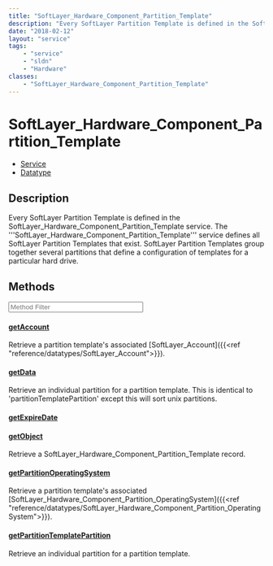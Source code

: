 ```yaml
---
title: "SoftLayer_Hardware_Component_Partition_Template"
description: "Every SoftLayer Partition Template is defined in the SoftLayer_Hardware_Component_Partition_Template service. The '''Sof... "
date: "2018-02-12"
layout: "service"
tags:
    - "service"
    - "sldn"
    - "Hardware"
classes:
    - "SoftLayer_Hardware_Component_Partition_Template"
---
```

# SoftLayer_Hardware_Component_Partition_Template
<div id='service-datatype'>
    <ul id='sldn-reference-tabs'>
    <li id='service'> <a href='/reference/services/SoftLayer_Hardware_Component_Partition_Template' >Service</a></li>    <li id='datatype'> <a href='/reference/datatypes/SoftLayer_Hardware_Component_Partition_Template' >Datatype</a></li>
    </ul>
</div>

## Description
Every SoftLayer Partition Template is defined in the SoftLayer_Hardware_Component_Partition_Template service. The '''SoftLayer_Hardware_Component_Partition_Template''' service defines all SoftLayer Partition Templates that exist. SoftLayer Partition Templates group together several partitions that define a configuration of templates for a particular hard drive. 



        
<div id="properties" class="content service-content">

## Methods

<div class="view-filters">
    <div class="clearfix">
        <div class="search-input-box">
            <input placeholder="Method Filter" onkeyup="titleSearch(inputId='edit-combine', divId='method-div', elementClass='method-row')" 
                type="text" id="edit-combine" value="" size="30" maxlength="128" class="form-text">
        </div>
    </div>
</div>

<div id="method-div">

<div class="method-row">

#### [getAccount](/reference/services/SoftLayer_Hardware_Component_Partition_Template/getAccount)
Retrieve a partition template's associated [SoftLayer_Account]({{<ref "reference/datatypes/SoftLayer_Account">}}).
</div>

<div class="method-row">

#### [getData](/reference/services/SoftLayer_Hardware_Component_Partition_Template/getData)
Retrieve an individual partition for a partition template. This is identical to 'partitionTemplatePartition' except this will sort unix partitions.
</div>

<div class="method-row">

#### [getExpireDate](/reference/services/SoftLayer_Hardware_Component_Partition_Template/getExpireDate)

</div>

<div class="method-row">

#### [getObject](/reference/services/SoftLayer_Hardware_Component_Partition_Template/getObject)
Retrieve a SoftLayer_Hardware_Component_Partition_Template record.
</div>

<div class="method-row">

#### [getPartitionOperatingSystem](/reference/services/SoftLayer_Hardware_Component_Partition_Template/getPartitionOperatingSystem)
Retrieve a partition template's associated [SoftLayer_Hardware_Component_Partition_OperatingSystem]({{<ref "reference/datatypes/SoftLayer_Hardware_Component_Partition_OperatingSystem">}}).
</div>

<div class="method-row">

#### [getPartitionTemplatePartition](/reference/services/SoftLayer_Hardware_Component_Partition_Template/getPartitionTemplatePartition)
Retrieve an individual partition for a partition template.
</div>
</div>

</div>


